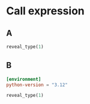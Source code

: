 # Call expression

## A

```py
reveal_type(1)
```

## B

```toml
[environment]
python-version = "3.12"
```

```py
reveal_type(1)
```
